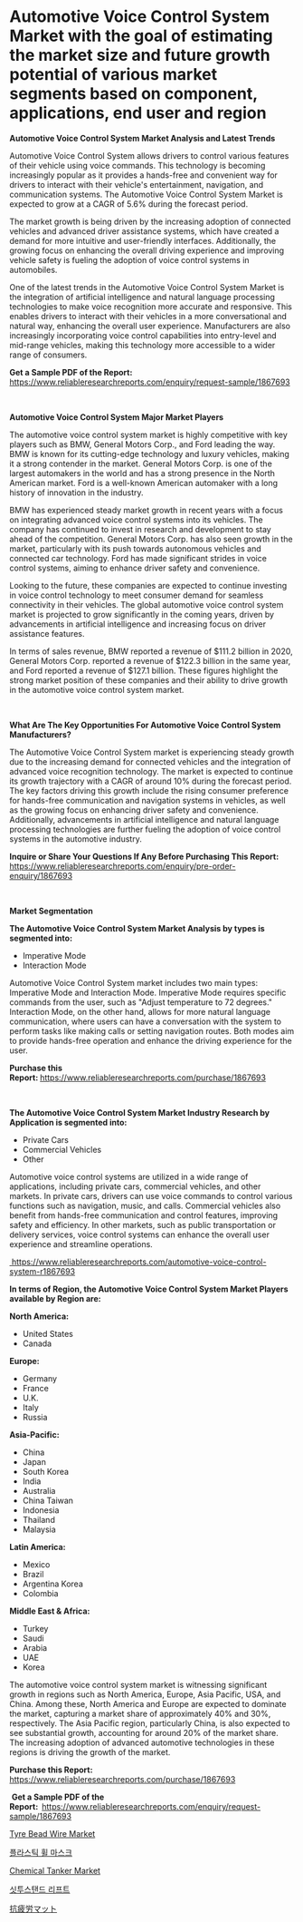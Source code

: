 <p><h1>Automotive Voice Control System Market with the goal of estimating the market size and future growth potential of various market segments based on component, applications, end user and region</h1></p><p><strong>Automotive Voice Control System Market Analysis and Latest Trends</strong></p>
<p><p>Automotive Voice Control System allows drivers to control various features of their vehicle using voice commands. This technology is becoming increasingly popular as it provides a hands-free and convenient way for drivers to interact with their vehicle's entertainment, navigation, and communication systems. The Automotive Voice Control System Market is expected to grow at a CAGR of 5.6% during the forecast period. </p><p>The market growth is being driven by the increasing adoption of connected vehicles and advanced driver assistance systems, which have created a demand for more intuitive and user-friendly interfaces. Additionally, the growing focus on enhancing the overall driving experience and improving vehicle safety is fueling the adoption of voice control systems in automobiles.</p><p>One of the latest trends in the Automotive Voice Control System Market is the integration of artificial intelligence and natural language processing technologies to make voice recognition more accurate and responsive. This enables drivers to interact with their vehicles in a more conversational and natural way, enhancing the overall user experience. Manufacturers are also increasingly incorporating voice control capabilities into entry-level and mid-range vehicles, making this technology more accessible to a wider range of consumers.</p></p>
<p><strong>Get a Sample PDF of the Report:&nbsp;</strong> <a href="https://www.reliableresearchreports.com/enquiry/request-sample/1867693">https://www.reliableresearchreports.com/enquiry/request-sample/1867693</a></p>
<p>&nbsp;</p>
<p><strong>Automotive Voice Control System Major Market Players</strong></p>
<p><p>The automotive voice control system market is highly competitive with key players such as BMW, General Motors Corp., and Ford leading the way. BMW is known for its cutting-edge technology and luxury vehicles, making it a strong contender in the market. General Motors Corp. is one of the largest automakers in the world and has a strong presence in the North American market. Ford is a well-known American automaker with a long history of innovation in the industry.</p><p>BMW has experienced steady market growth in recent years with a focus on integrating advanced voice control systems into its vehicles. The company has continued to invest in research and development to stay ahead of the competition. General Motors Corp. has also seen growth in the market, particularly with its push towards autonomous vehicles and connected car technology. Ford has made significant strides in voice control systems, aiming to enhance driver safety and convenience.</p><p>Looking to the future, these companies are expected to continue investing in voice control technology to meet consumer demand for seamless connectivity in their vehicles. The global automotive voice control system market is projected to grow significantly in the coming years, driven by advancements in artificial intelligence and increasing focus on driver assistance features.</p><p>In terms of sales revenue, BMW reported a revenue of $111.2 billion in 2020, General Motors Corp. reported a revenue of $122.3 billion in the same year, and Ford reported a revenue of $127.1 billion. These figures highlight the strong market position of these companies and their ability to drive growth in the automotive voice control system market.</p></p>
<p>&nbsp;</p>
<p><strong>What Are The Key Opportunities For Automotive Voice Control System Manufacturers?</strong></p>
<p><p>The Automotive Voice Control System market is experiencing steady growth due to the increasing demand for connected vehicles and the integration of advanced voice recognition technology. The market is expected to continue its growth trajectory with a CAGR of around 10% during the forecast period. The key factors driving this growth include the rising consumer preference for hands-free communication and navigation systems in vehicles, as well as the growing focus on enhancing driver safety and convenience. Additionally, advancements in artificial intelligence and natural language processing technologies are further fueling the adoption of voice control systems in the automotive industry.</p></p>
<p><strong>Inquire or Share Your Questions If Any Before Purchasing This Report:</strong> <a href="https://www.reliableresearchreports.com/enquiry/pre-order-enquiry/1867693">https://www.reliableresearchreports.com/enquiry/pre-order-enquiry/1867693</a></p>
<p>&nbsp;</p>
<p><strong>Market Segmentation</strong></p>
<p><strong>The Automotive Voice Control System Market Analysis by types is segmented into:</strong></p>
<p><ul><li>Imperative Mode</li><li>Interaction Mode</li></ul></p>
<p><p>Automotive Voice Control System market includes two main types: Imperative Mode and Interaction Mode. Imperative Mode requires specific commands from the user, such as "Adjust temperature to 72 degrees." Interaction Mode, on the other hand, allows for more natural language communication, where users can have a conversation with the system to perform tasks like making calls or setting navigation routes. Both modes aim to provide hands-free operation and enhance the driving experience for the user.</p></p>
<p><strong>Purchase this Report:&nbsp;</strong><a href="https://www.reliableresearchreports.com/purchase/1867693">https://www.reliableresearchreports.com/purchase/1867693</a></p>
<p>&nbsp;</p>
<p><strong>The Automotive Voice Control System Market Industry Research by Application is segmented into:</strong></p>
<p><ul><li>Private Cars</li><li>Commercial Vehicles</li><li>Other</li></ul></p>
<p><p>Automotive voice control systems are utilized in a wide range of applications, including private cars, commercial vehicles, and other markets. In private cars, drivers can use voice commands to control various functions such as navigation, music, and calls. Commercial vehicles also benefit from hands-free communication and control features, improving safety and efficiency. In other markets, such as public transportation or delivery services, voice control systems can enhance the overall user experience and streamline operations.</p></p>
<p><a href="https://www.reliableresearchreports.com/automotive-voice-control-system-r1867693">&nbsp;https://www.reliableresearchreports.com/automotive-voice-control-system-r1867693</a></p>
<p><strong>In terms of Region, the Automotive Voice Control System Market Players available by Region are:</strong></p>
<p>
    <p> <strong> North America: </strong>
        <ul>
            <li>United States</li>
            <li>Canada</li>
        </ul>
        </p> 
    <p> <strong> Europe: </strong>
        <ul>
            <li>Germany</li>
            <li>France</li>
            <li>U.K.</li>
            <li>Italy</li>
            <li>Russia</li>
        </ul>
        </p> 
    <p> <strong> Asia-Pacific: </strong>
        <ul>
            <li>China</li>
            <li>Japan</li>
            <li>South Korea</li>
            <li>India</li>
            <li>Australia</li>
            <li>China Taiwan</li>
            <li>Indonesia</li>
            <li>Thailand</li>
            <li>Malaysia</li>
        </ul>
        </p> 
    <p> <strong> Latin America: </strong>
        <ul>
            <li>Mexico</li>
            <li>Brazil</li>
            <li>Argentina Korea</li>
            <li>Colombia</li>
        </ul>
        </p> 
    <p> <strong> Middle East & Africa: </strong>
        <ul>
            <li>Turkey</li>
            <li>Saudi</li>
            <li>Arabia</li>
            <li>UAE</li>
            <li>Korea</li>
        </ul>
    </p>
    </p>
<p><p>The automotive voice control system market is witnessing significant growth in regions such as North America, Europe, Asia Pacific, USA, and China. Among these, North America and Europe are expected to dominate the market, capturing a market share of approximately 40% and 30%, respectively. The Asia Pacific region, particularly China, is also expected to see substantial growth, accounting for around 20% of the market share. The increasing adoption of advanced automotive technologies in these regions is driving the growth of the market.</p></p>
<p><strong>Purchase this Report: </strong><a href="https://www.reliableresearchreports.com/purchase/1867693">https://www.reliableresearchreports.com/purchase/1867693</a></p>
<p>&nbsp;<strong>Get a Sample PDF of the Report:&nbsp;&nbsp;</strong><a href="https://www.reliableresearchreports.com/enquiry/request-sample/1867693">https://www.reliableresearchreports.com/enquiry/request-sample/1867693</a></p>
<p><strong></strong></p>
<p><p><a href="https://github.com/nigngrjl95/Market-Research-Report-List-1/blob/main/tyre-bead-wire-market.md">Tyre Bead Wire Market</a></p><p><a href="https://github.com/nicolaseller56452023/Market-Research-Report-List-1/blob/main/1537857115250.md">플라스틱 휠 마스크</a></p><p><a href="https://github.com/ayamgoreng5458/Market-Research-Report-List-1/blob/main/chemical-tanker-market.md">Chemical Tanker Market</a></p><p><a href="https://github.com/joyliyu/Market-Research-Report-List-1/blob/main/7948540115249.md">싯투스탠드 리프트</a></p><p><a href="https://github.com/LuzHills1972/Market-Research-Report-List-1/blob/main/5468041128096.md">抗疲労マット</a></p></p>